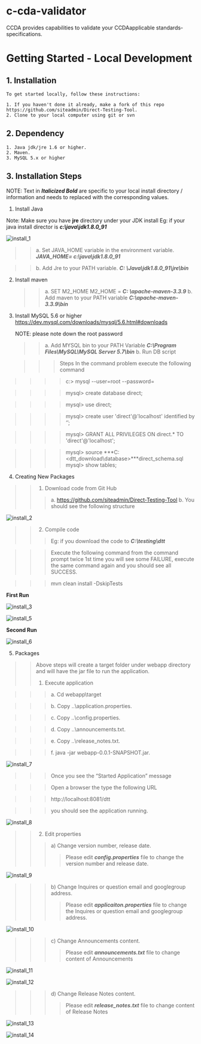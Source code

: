 # c-cda-validator
CCDA provides capabilities to validate your CCDAapplicable standards-specifications.
# Getting Started - Local Development

## 1. Installation
	To get started locally, follow these instructions:
	
	1. If you haven't done it already, make a fork of this repo https://github.com/siteadmin/Direct-Testing-Tool.
	2. Clone to your local computer using git or svn
	
## 2. Dependency
	1. Java jdk/jre 1.6 or higher.
	2. Maven.
	3. MySQL 5.x or higher
	
## 3. Installation Steps

NOTE: Text in ***Italicized Bold*** are specific to your local install directory / information and needs to replaced with the corresponding values.

 1. Install Java
  
  Note: Make sure you have  **jre** directory under your JDK install 
  Eg: if your java install director is ***c:\java\jdk1.8.0_91***

  ![install_1](https://user-images.githubusercontent.com/20687947/56751121-48a17c80-6753-11e9-8735-310cf56da65b.png)
  
   >> a. Set JAVA_HOME variable in the environment variable. ***JAVA_HOME= c:\java\jdk1.8.0_91***
   
   >> b. Add Jre to your PATH variable. ***C: \Java\jdk1.8.0_91\jre\bin***

2.  Install maven

	>> a. SET M2_HOME	M2_HOME = ***C: \apache-maven-3.3.9***
	>> b. Add maven to your PATH variable	***C:\apache-maven-3.3.9\bin***
	
3.	Install MySQL 5.6 or higher https://dev.mysql.com/downloads/mysql/5.6.html#downloads

	NOTE: please note down the root password 
	>> a. Add MYSQL bin to your PATH Variable ***C:\Program Files\MySQL\MySQL Server 5.7\bin***
	>> b. Run DB script

	>>> Steps
	>>> In the command problem execute the following command

>>>> c:\> mysql --user=root --password=***<provide your root password>***

>>>> mysql> create database direct;

>>>> mysql> use direct;

>>>> mysql> create user 'direct'@'localhost' identified by ‘’;

>>>> mysql> GRANT ALL PRIVILEGES ON direct.* TO 'direct'@'localhost';

>>>> mysql> source ***C:\<dtt_download\database\>\***direct_schema.sql
>>>> mysql> show tables;


4.	Creating New Packages

>> 1. Download code from Git Hub
>>> a. https://github.com/siteadmin/Direct-Testing-Tool
>>> b. You should see the following structure
 
![install_2](https://user-images.githubusercontent.com/20687947/56751203-84d4dd00-6753-11e9-98e0-7e7a36b1a88c.png)

>> 2. Compile code
>>> Eg: if you download the code to ***C:\testing\dtt***
	
>>> Execute the following command from the command prompt twice 1st time you will see some FAILURE, execute the same command again and you should see all SUCCESS.

>>> mvn clean install -DskipTests

**First Run**

![install_3](https://user-images.githubusercontent.com/20687947/56751207-869ea080-6753-11e9-867b-4e8d87673795.png)

![install_5](https://user-images.githubusercontent.com/20687947/56751227-90280880-6753-11e9-9ca3-41f945586960.png)

**Second Run**


![install_6](https://user-images.githubusercontent.com/20687947/56751231-928a6280-6753-11e9-9984-a7e46960a4d9.png)

5.	Packages
>> Above steps will create a target folder under webapp directory and will have the jar file to run the application.
>> 1. Execute application

>>> a. Cd webapp\target

>>> b. Copy ..\application.properties.

>>> c. Copy ..\config.properties.

>>> d. Copy ..\announcements.txt.

>>> e. Copy ..\release_notes.txt.

>>> f. java -jar webapp-0.0.1-SNAPSHOT.jar.

![install_7](https://user-images.githubusercontent.com/20687947/56751235-93bb8f80-6753-11e9-9a56-3545e7eff4d2.png)

>>> Once you see the “Started Application” message

>>> Open a browser the type the following URL

>>> http://localhost:8081/dtt

>>> you should see the application running.

![install_8](https://user-images.githubusercontent.com/20687947/56751239-94ecbc80-6753-11e9-8bfa-a5b9960842cc.png)

>> 2. Edit properties
>>> a) Change version number, release date.
>>>> Please edit ***config.properties*** file to change the version number and release date.

![install_9](https://user-images.githubusercontent.com/20687947/56751241-961de980-6753-11e9-8222-1266e145f08d.png)

>>> b) Change Inquires or question email and googlegroup address.
>>>> Please edit ***applicaiton.properties*** file to change the Inquires or question email and googlegroup address.

![install_10](https://user-images.githubusercontent.com/20687947/56751253-9c13ca80-6753-11e9-9c80-2b5d75bbb77d.png)

>>> c) Change Announcements content.
>>>> Please edit ***announcements.txt*** file to change content of Announcements

![install_11](https://user-images.githubusercontent.com/20687947/56751257-9d44f780-6753-11e9-925e-6de22ba09814.png)

![install_12](https://user-images.githubusercontent.com/20687947/56751260-a0d87e80-6753-11e9-861c-f9300fe3c696.png)

>>> d) Change Release Notes content.
>>>> Please edit ***release_notes.txt*** file to change content of Release Notes

![install_13](https://user-images.githubusercontent.com/20687947/56751264-a33ad880-6753-11e9-8a41-5091a6461cd6.png)

![install_14](https://user-images.githubusercontent.com/20687947/56751270-a46c0580-6753-11e9-9907-d6bf4a3f3c6f.png)
